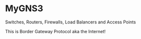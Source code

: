 MyGNS3
======

Switches, Routers, Firewalls, Load Balancers and Access Points

This is Border Gateway Protocol aka the Internet!
